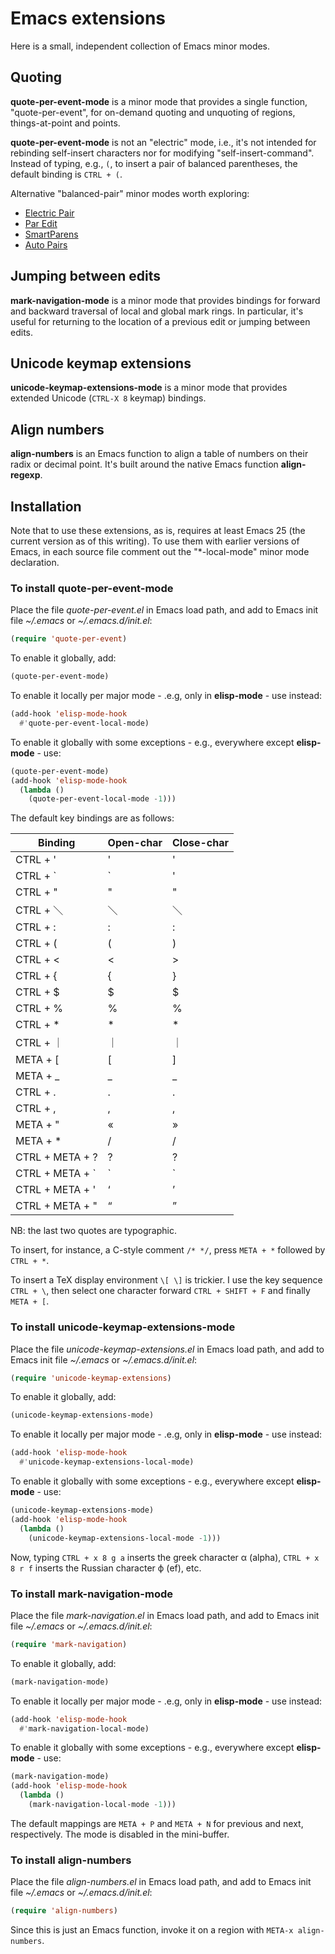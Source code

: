 # Emacs extensions
Here is a small, independent collection of Emacs minor modes.

## Quoting
__quote-per-event-mode__ is a minor mode that provides a single
function, "quote-per-event", for on-demand quoting and unquoting of
regions, things-at-point and points.

__quote-per-event-mode__ is not an "electric" mode, i.e., it's not
intended for rebinding self-insert characters nor for modifying
"self-insert-command". Instead of typing, e.g., `(`, to insert a pair of
balanced parentheses, the default binding is `CTRL + (`.

Alternative "balanced-pair" minor modes worth exploring:

* [Electric Pair](https://www.emacswiki.org/emacs/ElectricPair)
* [Par Edit](https://www.emacswiki.org/emacs/ParEdit)
* [SmartParens](https://github.com/Fuco1/smartparens)
* [Auto Pairs](https://www.emacswiki.org/emacs/AutoPairs)

## Jumping between edits
__mark-navigation-mode__ is a minor mode that provides bindings for
forward and backward traversal of local and global mark rings. In
particular, it's useful for returning to the location of a previous
edit or jumping between edits.

## Unicode keymap extensions
__unicode-keymap-extensions-mode__ is a minor mode that provides
extended Unicode (`CTRL-X 8` keymap) bindings.

## Align numbers
__align-numbers__ is an Emacs function to align a table of numbers on
their radix or decimal point. It's built around the native Emacs
function __align-regexp__.

## Installation
Note that to use these extensions, as is, requires at least Emacs 25
(the current version as of this writing). To use them with earlier
versions of Emacs, in each source file comment out the "*-local-mode"
minor mode declaration.

### To install quote-per-event-mode
Place the file _quote-per-event.el_ in Emacs load path, and add to
Emacs init file *~/.emacs* or *~/.emacs.d/init.el*:

```lisp
(require 'quote-per-event)
```
To enable it globally, add:

```lisp
(quote-per-event-mode)
```

To enable it locally per major mode - .e.g, only in
__elisp-mode__ - use instead:

```lisp
(add-hook 'elisp-mode-hook
  #'quote-per-event-local-mode)
```

To enable it globally with some exceptions - e.g., everywhere
except __elisp-mode__ - use:

```lisp
(quote-per-event-mode)
(add-hook 'elisp-mode-hook
  (lambda ()
    (quote-per-event-local-mode -1)))
```

The default key bindings are as follows:


Binding  | Open-char | Close-char
---------|-----------|-----------
CTRL + ' | '  | '
CTRL + ` | ` | '
CTRL + " | " | "
CTRL + ＼ | ＼ | ＼
CTRL + : | : | :
CTRL + ( | ( | )
CTRL + < | < | >
CTRL + { | { | }
CTRL + $ | $ | $
CTRL + % | % | %
CTRL + * | * | *
CTRL + ｜ | ｜ | ｜
META + [ | [ | ]
META + _ | _ | _
CTRL + . | . | .
CTRL + , | , | ,
META + " | « | »
META + * | / | /
CTRL + META + ? | ? | ?
CTRL + META + ` | ` | `
CTRL + META + ' | ‘ | ’
CTRL + META + " | “ | ”

NB: the last two quotes are typographic.

To insert, for instance, a C-style comment `/* */`,
press `META + *` followed by `CTRL + *`.

To insert a TeX display environment `\[ \]` is trickier.  I use the
key sequence `CTRL + \`, then select one character forward `CTRL +
SHIFT + F` and finally `META + [`.

### To install unicode-keymap-extensions-mode
Place the file _unicode-keymap-extensions.el_ in Emacs load path, and
add to Emacs init file *~/.emacs* or *~/.emacs.d/init.el*:

```lisp
(require 'unicode-keymap-extensions)
```

To enable it globally, add:

```lisp
(unicode-keymap-extensions-mode)
```

To enable it locally per major mode - .e.g, only in
__elisp-mode__ - use instead:

```lisp
(add-hook 'elisp-mode-hook
  #'unicode-keymap-extensions-local-mode)
```

To enable it globally with some exceptions - e.g., everywhere
except __elisp-mode__ - use:

```lisp
(unicode-keymap-extensions-mode)
(add-hook 'elisp-mode-hook
  (lambda ()
    (unicode-keymap-extensions-local-mode -1)))
```

Now, typing `CTRL + x 8 g a` inserts the greek character α (alpha),
`CTRL + x 8 r f` inserts the Russian character ф (ef), etc.

### To install mark-navigation-mode
Place the file _mark-navigation.el_ in Emacs load path, and
add to Emacs init file *~/.emacs* or *~/.emacs.d/init.el*:

```lisp
(require 'mark-navigation)
```

To enable it globally, add:

```lisp
(mark-navigation-mode)
```

To enable it locally per major mode - .e.g, only in
__elisp-mode__ - use instead:

```lisp
(add-hook 'elisp-mode-hook
  #'mark-navigation-local-mode)
```

To enable it globally with some exceptions - e.g., everywhere
except __elisp-mode__ - use:

```lisp
(mark-navigation-mode)
(add-hook 'elisp-mode-hook
  (lambda ()
    (mark-navigation-local-mode -1)))
```

The default mappings are `META + P` and `META + N` for previous and
next, respectively. The mode is disabled in the mini-buffer.


### To install align-numbers
Place the file _align-numbers.el_ in Emacs load path, and
add to Emacs init file *~/.emacs* or *~/.emacs.d/init.el*:

```lisp
(require 'align-numbers)
```

Since this is just an Emacs function, invoke it on a region
with `META-x align-numbers`.
